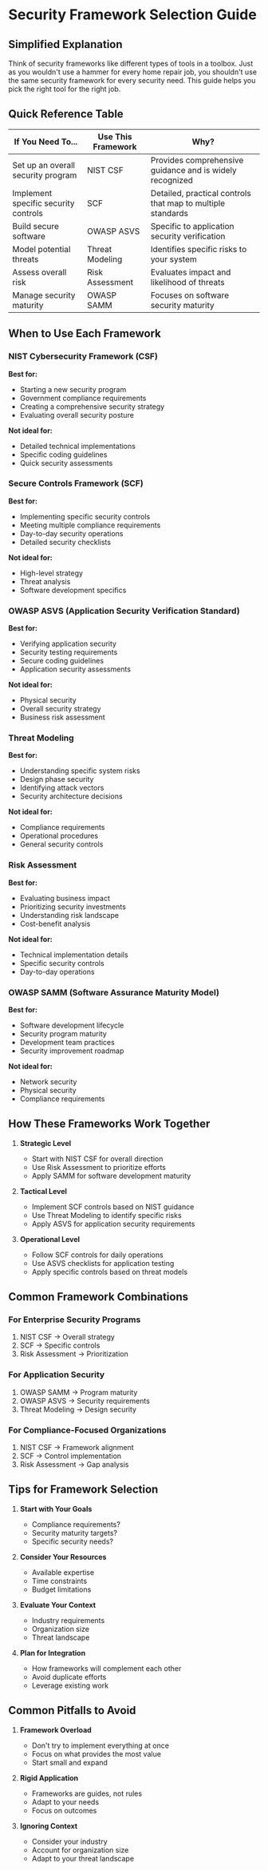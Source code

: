 # Security Framework Selection Guide

## Simplified Explanation

Think of security frameworks like different types of tools in a toolbox. Just as you wouldn't use a hammer for every home repair job, you shouldn't use the same security framework for every security need. This guide helps you pick the right tool for the right job.

## Quick Reference Table

| If You Need To... | Use This Framework | Why? |
|------------------|-------------------|------|
| Set up an overall security program | NIST CSF | Provides comprehensive guidance and is widely recognized |
| Implement specific security controls | SCF | Detailed, practical controls that map to multiple standards |
| Build secure software | OWASP ASVS | Specific to application security verification |
| Model potential threats | Threat Modeling | Identifies specific risks to your system |
| Assess overall risk | Risk Assessment | Evaluates impact and likelihood of threats |
| Manage security maturity | OWASP SAMM | Focuses on software security maturity |

## When to Use Each Framework

### NIST Cybersecurity Framework (CSF)
**Best for:**
- Starting a new security program
- Government compliance requirements
- Creating a comprehensive security strategy
- Evaluating overall security posture

**Not ideal for:**
- Detailed technical implementations
- Specific coding guidelines
- Quick security assessments

### Secure Controls Framework (SCF)
**Best for:**
- Implementing specific security controls
- Meeting multiple compliance requirements
- Day-to-day security operations
- Detailed security checklists

**Not ideal for:**
- High-level strategy
- Threat analysis
- Software development specifics

### OWASP ASVS (Application Security Verification Standard)
**Best for:**
- Verifying application security
- Security testing requirements
- Secure coding guidelines
- Application security assessments

**Not ideal for:**
- Physical security
- Overall security strategy
- Business risk assessment

### Threat Modeling
**Best for:**
- Understanding specific system risks
- Design phase security
- Identifying attack vectors
- Security architecture decisions

**Not ideal for:**
- Compliance requirements
- Operational procedures
- General security controls

### Risk Assessment
**Best for:**
- Evaluating business impact
- Prioritizing security investments
- Understanding risk landscape
- Cost-benefit analysis

**Not ideal for:**
- Technical implementation details
- Specific security controls
- Day-to-day operations

### OWASP SAMM (Software Assurance Maturity Model)
**Best for:**
- Software development lifecycle
- Security program maturity
- Development team practices
- Security improvement roadmap

**Not ideal for:**
- Network security
- Physical security
- Compliance requirements

## How These Frameworks Work Together

1. **Strategic Level**
   - Start with NIST CSF for overall direction
   - Use Risk Assessment to prioritize efforts
   - Apply SAMM for software development maturity

2. **Tactical Level**
   - Implement SCF controls based on NIST guidance
   - Use Threat Modeling to identify specific risks
   - Apply ASVS for application security requirements

3. **Operational Level**
   - Follow SCF controls for daily operations
   - Use ASVS checklists for application testing
   - Apply specific controls based on threat models

## Common Framework Combinations

### For Enterprise Security Programs
1. NIST CSF → Overall strategy
2. SCF → Specific controls
3. Risk Assessment → Prioritization

### For Application Security
1. OWASP SAMM → Program maturity
2. OWASP ASVS → Security requirements
3. Threat Modeling → Design security

### For Compliance-Focused Organizations
1. NIST CSF → Framework alignment
2. SCF → Control implementation
3. Risk Assessment → Gap analysis

## Tips for Framework Selection

1. **Start with Your Goals**
   - Compliance requirements?
   - Security maturity targets?
   - Specific security needs?

2. **Consider Your Resources**
   - Available expertise
   - Time constraints
   - Budget limitations

3. **Evaluate Your Context**
   - Industry requirements
   - Organization size
   - Threat landscape

4. **Plan for Integration**
   - How frameworks will complement each other
   - Avoid duplicate efforts
   - Leverage existing work

## Common Pitfalls to Avoid

1. **Framework Overload**
   - Don't try to implement everything at once
   - Focus on what provides the most value
   - Start small and expand

2. **Rigid Application**
   - Frameworks are guides, not rules
   - Adapt to your needs
   - Focus on outcomes

3. **Ignoring Context**
   - Consider your industry
   - Account for organization size
   - Adapt to your threat landscape 